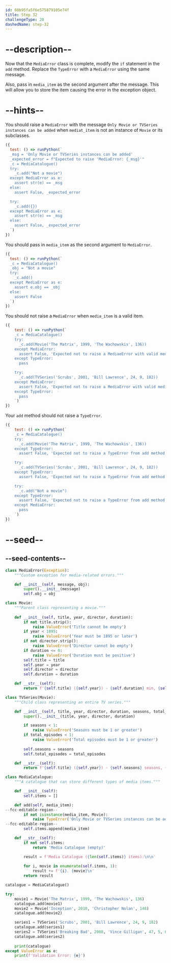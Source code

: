 ```yaml
---
id: 68b95fa5f6e575879105e74f
title: Step 32
challengeType: 20
dashedName: step-32
---
```


# --description--

Now that the `MediaError` class is complete, modify the `if` statement in the `add` method. Replace the `TypeError` with a `MediaError` using the same message.

Also, pass in `media_item` as the second argument after the message. This will allow you to store the item causing the error in the exception object.

# --hints--

You should raise a `MediaError` with the message `Only Movie or TVSeries instances can be added` when `mediat_item` is not an instance of `Movie` or its subclasses.

```js
({
  test: () => runPython(`
  _msg = 'Only Movie or TVSeries instances can be added'
  _expected_error = f"Expected to raise 'MediaError: {_msg}'"
  _c = MediaCatalogue()
  try:    
    _c.add("Not a movie")
  except MediaError as e:
    assert str(e) == _msg
  else:
    assert False, _expected_error

  try:
    _c.add({})
  except MediaError as e:
    assert str(e) == _msg
  else:
    assert False, _expected_error
  `)
})
```

You should pass in `media_item` as the second argument to `MediaError`.

```js
({
  test: () => runPython(`
  _c = MediaCatalogue()
  _obj = "Not a movie"
  try:    
    _c.add()
  except MediaError as e:
    assert e.obj == _obj
  else:
    assert False
  `)
})
```

You should not raise a `MediaError` when `media_item` is a valid item.

```js
({
    test: () => runPython(`
    _c = MediaCatalogue()
    try:
      _c.add(Movie('The Matrix', 1999, 'The Wachowskis', 136))
    except MediaError:
      assert False, 'Expected not to raise a MediaeError with valid media_item'
    except TypeError:
      pass

    try:
      _c.add(TVSeries('Scrubs', 2001, 'Bill Lawrence', 24, 9, 182))
    except MediaError:
      assert False, 'Expected not to raise a MediaError with valid media_item'
    except TypeError:
      pass
    `)
})
```

Your `add` method should not raise a `TypeError`.

```js
({
    test: () => runPython(`
    _c = MediaCatalogue()
    try:
      _c.add(Movie('The Matrix', 1999, 'The Wachowskis', 136))
    except TypeError:
      assert False, 'Expected not to raise a TypeError from add method'

    try:
      _c.add(TVSeries('Scrubs', 2001, 'Bill Lawrence', 24, 9, 182))
    except TypeError:
      assert False, 'Expected not to raise a TypeError from add method'

    try:
      _c.add("Not a movie")
    except TypeError:
      assert False, 'Expected not to raise a TypeError from add method'
    except MediaError:
      pass
    `)
})
```

# --seed--

## --seed-contents--

```py
class MediaError(Exception):
    """Custom exception for media-related errors."""

    def __init__(self, message, obj):
        super().__init__(message)
        self.obj = obj

class Movie:
    """Parent class representing a movie."""
    
    def __init__(self, title, year, director, duration):
        if not title.strip():
            raise ValueError('Title cannot be empty')
        if year < 1895:
            raise ValueError('Year must be 1895 or later')
        if not director.strip():
            raise ValueError('Director cannot be empty')
        if duration <= 0:
            raise ValueError('Duration must be positive')
        self.title = title
        self.year = year
        self.director = director
        self.duration = duration

    def __str__(self):
        return f'{self.title} ({self.year}) - {self.duration} min, {self.director}'

class TVSeries(Movie):
    """Child class representing an entire TV series."""

    def __init__(self, title, year, director, duration, seasons, total_episodes):
        super().__init__(title, year, director, duration)

        if seasons < 1:
            raise ValueError('Seasons must be 1 or greater')
        if total_episodes < 1:
            raise ValueError('Total episodes must be 1 or greater')
        
        self.seasons = seasons
        self.total_episodes = total_episodes

    def __str__(self):
        return f'{self.title} ({self.year}) - {self.seasons} seasons, {self.total_episodes} episodes, {self.duration} min avg, {self.director}'

class MediaCatalogue:
    """A catalogue that can store different types of media items."""

    def __init__(self):
        self.items = []

    def add(self, media_item):
--fcc-editable-region--
        if not isinstance(media_item, Movie):
            raise TypeError('Only Movie or TVSeries instances can be added')
--fcc-editable-region--
        self.items.append(media_item)

    def __str__(self):
        if not self.items:
            return 'Media Catalogue (empty)'

        result = f'Media Catalogue ({len(self.items)} items):\n\n'
        
        for i, movie in enumerate(self.items, 1):
            result += f'{i}. {movie}\n'
        return result

catalogue = MediaCatalogue()

try:
    movie1 = Movie('The Matrix', 1999, 'The Wachowskis', 136)
    catalogue.add(movie1)
    movie2 = Movie('Inception', 2010, 'Christopher Nolan', 148)
    catalogue.add(movie2)

    series1 = TVSeries('Scrubs', 2001, 'Bill Lawrence', 24, 9, 182)
    catalogue.add(series1)
    series2 = TVSeries('Breaking Bad', 2008, 'Vince Gilligan', 47, 5, 62)
    catalogue.add(series2)
    
    print(catalogue)
except ValueError as e:
    print(f'Validation Error: {e}')
```
